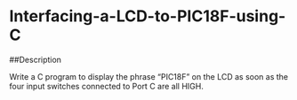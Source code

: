 # Interfacing-a-LCD-to-PIC18F-using-C

##Description

Write a C
program to display the phrase “PIC18F” on the LCD as soon as the four input
switches connected to Port C are all HIGH.
